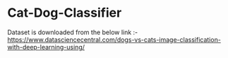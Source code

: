 # Cat-Dog-Classifier
Dataset is downloaded from the below link :-
https://www.datasciencecentral.com/dogs-vs-cats-image-classification-with-deep-learning-using/
